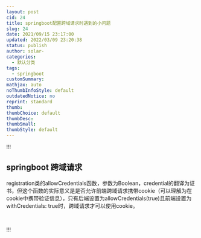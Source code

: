 ```yaml
---
layout: post
cid: 24
title: springboot配置跨域请求时遇到的小问题
slug: 24
date: 2021/09/15 23:17:00
updated: 2022/03/09 23:20:38
status: publish
author: solar-
categories: 
  - 默认分类
tags: 
  - springboot
customSummary: 
mathjax: auto
noThumbInfoStyle: default
outdatedNotice: no
reprint: standard
thumb: 
thumbChoice: default
thumbDesc: 
thumbSmall: 
thumbStyle: default
---
```



!!!
<h2 >springboot  跨域请求</h2>
<p>registration类的allowCredentials函数，参数为Boolean，credential的翻译为证书，但这个函数的实际意义是是否允许前端跨域请求携带cookie（可以理解为在cookie中携带验证信息），只有后端设置为allowCredentials(true)且前端设置为withCredentials: true时，跨域请求才可以使用cookie。</p>
<p>&nbsp;</p>

!!!
